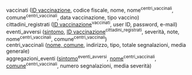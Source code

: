 vaccinati (<ins>ID vaccinazione</ins>, codice fiscale, nome, nome<sup>centri_vaccinali</sup>, comune<sup>centri_vaccinali</sup>, data vaccinazione, tipo vaccino)\
cittadini_registrati (<ins>ID vaccinazione</ins><sup>vaccinati</sup>, user ID, password, e-mail)\
eventi_avversi (<ins>sintomo</ins>, <ins>ID vaccinazione</ins><sup>cittadini_registrati</sup>, severità, note, nome<sup>centri_vaccinali</sup>, comune<sup>centri_vaccinali</sup>)\
centri_vaccinali (<ins>nome, comune</ins>, indirizzo, tipo, totale segnalazioni, media generale)\
aggregazioni_eventi (<ins>sintomo</ins><sup>eventi_avversi</sup>, <ins>nome</ins><sup>centri_vaccinali</sup>, <ins>comune</ins><sup>centri_vaccinali</sup>, numero segnalazioni, media severità)
